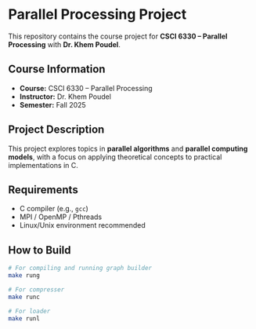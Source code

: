 # Parallel Processing Project

This repository contains the course project for **CSCI 6330 – Parallel Processing** with **Dr. Khem Poudel**.

## Course Information
- **Course:** CSCI 6330 – Parallel Processing  
- **Instructor:** Dr. Khem Poudel  
- **Semester:** Fall 2025 

## Project Description
This project explores topics in **parallel algorithms** and **parallel computing models**, with a focus on applying theoretical concepts to practical implementations in C.  

## Requirements
- C compiler (e.g., `gcc`)  
- MPI / OpenMP / Pthreads
- Linux/Unix environment recommended  

## How to Build
```bash
# For compiling and running graph builder
make rung

# For compresser
make runc

# For loader
make runl
